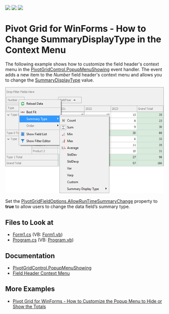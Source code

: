 <!-- default badges list -->
![](https://img.shields.io/endpoint?url=https://codecentral.devexpress.com/api/v1/VersionRange/128581663/13.1.4%2B)
[![](https://img.shields.io/badge/Open_in_DevExpress_Support_Center-FF7200?style=flat-square&logo=DevExpress&logoColor=white)](https://supportcenter.devexpress.com/ticket/details/E2321)
[![](https://img.shields.io/badge/📖_How_to_use_DevExpress_Examples-e9f6fc?style=flat-square)](https://docs.devexpress.com/GeneralInformation/403183)
<!-- default badges end -->

# Pivot Grid for WinForms - How to Change SummaryDisplayType in the Context Menu

The following example shows how to customize the field header's context menu in the [PivotGridControl.PopupMenuShowing](https://docs.devexpress.com/WindowsForms/DevExpress.XtraPivotGrid.PivotGridControl.PopupMenuShowing) event handler. The event adds a new item to the _Number_ field header's context menu and allows you to change the [SummaryDisplayType](https://docs.devexpress.com/CoreLibraries/DevExpress.XtraPivotGrid.PivotGridFieldBase.SummaryDisplayType) value.

![custom-context-menu](images/custom-context-menu.png)

Set the [PivotGridFieldOptions.AllowRunTimeSummaryChange](https://docs.devexpress.com/CoreLibraries/DevExpress.XtraPivotGrid.PivotGridFieldOptions.AllowRunTimeSummaryChange) property to **true** to allow users to change the data field’s summary type.

<!-- default file list -->
## Files to Look at

* [Form1.cs](./CS/WindowsApplication34/Form1.cs) (VB: [Form1.vb](./VB/WindowsApplication34/Form1.vb))
* [Program.cs](./CS/WindowsApplication34/Program.cs) (VB: [Program.vb](./VB/WindowsApplication34/Program.vb))
<!-- default file list end -->

## Documentation 
- [PivotGridControl.PopupMenuShowing](https://docs.devexpress.com/WindowsForms/DevExpress.XtraPivotGrid.PivotGridControl.PopupMenuShowing)
- [Field Header Context Menu](https://docs.devexpress.com/WindowsForms/1726/controls-and-libraries/pivot-grid/ui-elements/field-header-context-menu)
## More Examples
- [Pivot Grid for WinForms - How to Customize the Popup Menu to Hide or Show the Totals](https://github.com/DevExpress-Examples/how-to-toggle-totals-visibility-at-runtime-e923)
